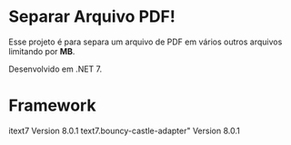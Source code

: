 # Separar Arquivo PDF!

Esse projeto é para separa um arquivo de PDF em vários outros arquivos limitando por **MB**.

Desenvolvido em .NET 7.

# Framework

itext7  Version 8.0.1
text7.bouncy-castle-adapter"  Version 8.0.1